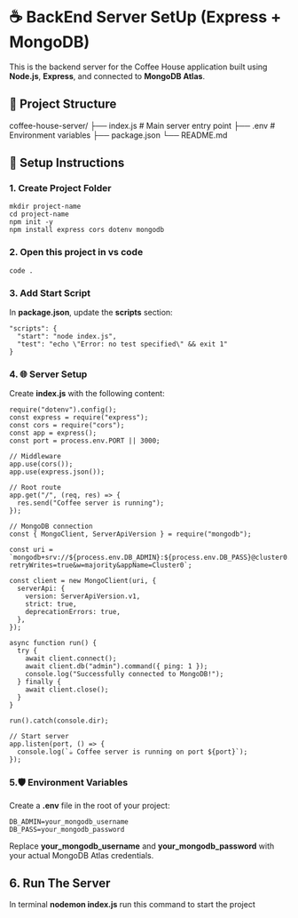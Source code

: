 # ☕ BackEnd Server SetUp (Express + MongoDB)

This is the backend server for the Coffee House application built using **Node.js**, **Express**, and connected to **MongoDB Atlas**.

## 📁 Project Structure

coffee-house-server/
├── index.js # Main server entry point
├── .env # Environment variables
├── package.json
└── README.md

## 🔧 Setup Instructions

### 1. Create Project Folder

```Cmd
mkdir project-name
cd project-name
npm init -y
npm install express cors dotenv mongodb
```

### 2. Open this project in vs code

```
code .
```

### 3. Add Start Script

In **package.json**, update the **scripts** section:

```
"scripts": {
  "start": "node index.js",
  "test": "echo \"Error: no test specified\" && exit 1"
}
```

### 4. 🌐 Server Setup

Create **index.js** with the following content:

```
require("dotenv").config();
const express = require("express");
const cors = require("cors");
const app = express();
const port = process.env.PORT || 3000;

// Middleware
app.use(cors());
app.use(express.json());

// Root route
app.get("/", (req, res) => {
  res.send("Coffee server is running");
});

// MongoDB connection
const { MongoClient, ServerApiVersion } = require("mongodb");

const uri = `mongodb+srv://${process.env.DB_ADMIN}:${process.env.DB_PASS}@cluster0.glnanjr.mongodb.net/?retryWrites=true&w=majority&appName=Cluster0`;

const client = new MongoClient(uri, {
  serverApi: {
    version: ServerApiVersion.v1,
    strict: true,
    deprecationErrors: true,
  },
});

async function run() {
  try {
    await client.connect();
    await client.db("admin").command({ ping: 1 });
    console.log("Successfully connected to MongoDB!");
  } finally {
    await client.close();
  }
}

run().catch(console.dir);

// Start server
app.listen(port, () => {
  console.log(`☕ Coffee server is running on port ${port}`);
});
```

### 5.🛡️ Environment Variables

Create a **.env** file in the root of your project:

```
DB_ADMIN=your_mongodb_username
DB_PASS=your_mongodb_password
```

Replace **your_mongodb_username** and **your_mongodb_password** with your actual MongoDB Atlas credentials.

## 6. Run The Server

In terminal **nodemon index.js** run this command to start the project
